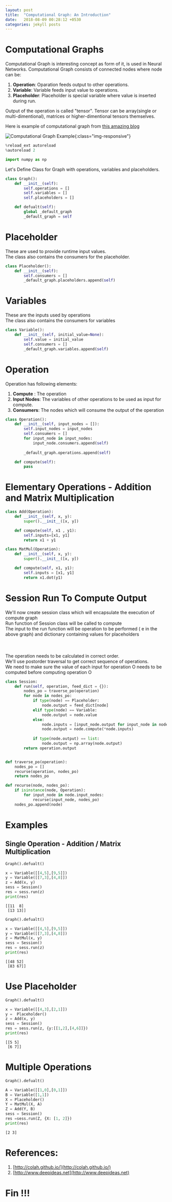 ```yaml
---
layout: post
title:  "Computational Graph: An Introduction"
date:   2018-08-09 00:28:12 +0530
categories: jekyll posts
---
```


# Computational Graphs

Computational Graph is interesting concept as form of it, is used in Neural Networks. Computational Graph consists of connected nodes where node can be:

   1) __Operation__: Oparation feeds output to other operations.<br>
   2) __Variable__: Variable feeds input value to operations.<br>
   3) __Placeholder__: Placeholder is special variable where value is inserted during run.<br>


Output of the operation is called "tensor". Tensor can be array(single or multi-dimentional), matrices or higher-dimentional tensors themselves.

Here is example of computational graph from [this amazing blog](http://colah.github.io/)

![Computational Graph Example]({{site.url}}/assets/tree-def.png){:class="img-responsive"}


```python
%reload_ext autoreload
%autoreload 2
```


```python
import numpy as np
```

Let's Define Class for Graph with operations, variables and placeholders.


```python
class Graph():
    def __init__(self):
        self.operations = []
        self.variables = []
        self.placeholders = []

    def defualt(self):
        global _default_graph
        _default_graph = self
```

# Placeholder

These are used to provide runtime input values.<br>
The class also contains the consumers for the placeholder.<br>


```python
class Placeholder():
    def __init__(self):
        self.consumers = []
        _default_graph.placeholders.append(self)
```

# Variables

These are the inputs used by operations<br>
The class also contains the consumers for variables <br>


```python
class Variable():
    def __init__(self, initial_value=None):
        self.value = initial_value
        self.consumers = []
        _default_graph.variables.append(self)
```

# Operation

Operation has following elements:

   1. __Compute__ : The operation
   2. __Input Nodes__: The variables of other operations to be used as input for compute.
   3. __Consumers__: The nodes which will consume the output of the operation


```python
class Operation():
    def __init__(self, input_nodes = []):
        self.input_nodes = input_nodes
        self.consumers = []
        for input_node in input_nodes:
            input_node.consumers.append(self)
    
        _default_graph.operations.append(self)

    def compute(self):
        pass
```

# Elementary Operations - Addition and Matrix Multiplication


```python
class Add(Operation):
    def __init__(self, x, y):
        super().__init__([x, y])

    def compute(self, x1 , y1):
        self.inputs=[x1, y1]
        return x1 + y1
```


```python
class MatMul(Operation):
    def __init__(self, x, y):
        super().__init__([x, y])

    def compute(self, x1, y1):
        self.inputs = [x1, y1]
        return x1.dot(y1)
```

# Session Run To Compute Output

We'll now create session class which will encapsulate the execution of compute graph<br>
Run function of Session class will be called to compute<br>
The input to the run function will be operation to be performed ( e in the above graph) and dictionary containing values for placeholders <br>
<br>
<br>
<br>
The operation needs to be calculated in correct order.<br>
We'll use postorder traversal to get correct sequence of operations.<br>
We need to make sure the value of each input for operation O needs to be computed before computing operation O<br>


```python
class Session:
    def run(self, operation, feed_dict = {}):
        nodes_po = traverse_po(operation)
        for node in nodes_po:
            if type(node) == Placeholder:
                node.output = feed_dict[node]
            elif type(node) == Variable:
                node.output = node.value
            else: 
                node.inputs = [input_node.output for input_node in node.input_nodes]
                node.output = node.compute(*node.inputs)
                
            if type(node.output) == list:
                node.output = np.array(node.output)
        return operation.output


def traverse_po(operation):
    nodes_po = []
    recurse(operation, nodes_po)
    return nodes_po

def recurse(node, nodes_po):
    if isinstance(node, Operation):
        for input_node in node.input_nodes:
            recurse(input_node, nodes_po)
    nodes_po.append(node)
```

# Examples

## Single Operation - Addition / Matrix Multiplication


```python
Graph().defualt()

x = Variable([[4,5],[9,5]])
y = Variable([[7,3],[4,8]])
z = Add(x, y)
sess = Session()
res = sess.run(z)
print(res)
```

    [[11  8]
     [13 13]]



```python
Graph().defualt()

x = Variable([[4,5],[9,5]])
y = Variable([[7,3],[4,8]])
z = MatMul(x, y)
sess = Session()
res = sess.run(z)
print(res)
```

    [[48 52]
     [83 67]]


# Use Placeholder


```python
Graph().defualt()

x = Variable([[4,3],[2,1]])
y =  Placeholder()
z = Add(x, y)
sess = Session()
res = sess.run(z, {y:[[1,2],[4,6]]})
print(res)
```

    [[5 5]
     [6 7]]


# Multiple Operations


```python
Graph().defualt()

A = Variable([[1,0],[0,1]])
B = Variable([1,1])
X = Placeholder()
Y = MatMul(X, A)
Z = Add(Y, B)
sess = Session()
res =sess.run(Z, {X: [1, 2]})
print(res)
```

    [2 3]


# References:
1. [http://colah.github.io/](http://colah.github.io/)
2. [http://www.deepideas.net](http://www.deepideas.net)


# Fin !!!
